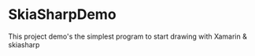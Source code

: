 # SkiaSharpDemo
This project demo's the simplest program to start drawing with Xamarin & skiasharp 
